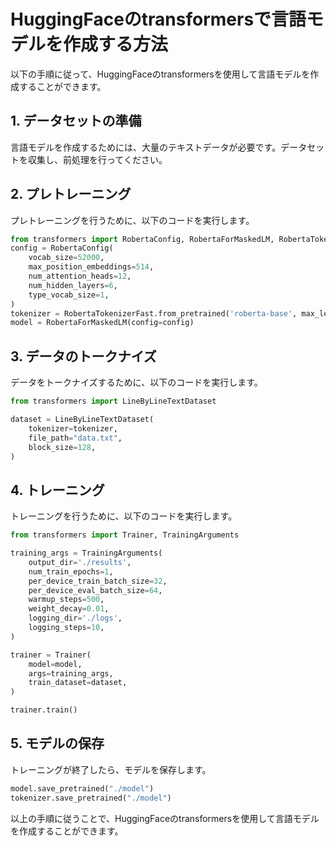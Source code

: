 
# HuggingFaceのtransformersで言語モデルを作成する方法

以下の手順に従って、HuggingFaceのtransformersを使用して言語モデルを作成することができます。

## 1. データセットの準備

言語モデルを作成するためには、大量のテキストデータが必要です。データセットを収集し、前処理を行ってください。

## 2. プレトレーニング

プレトレーニングを行うために、以下のコードを実行します。

```python
from transformers import RobertaConfig, RobertaForMaskedLM, RobertaTokenizerFast
config = RobertaConfig(
    vocab_size=52000,
    max_position_embeddings=514,
    num_attention_heads=12,
    num_hidden_layers=6,
    type_vocab_size=1,
)
tokenizer = RobertaTokenizerFast.from_pretrained('roberta-base', max_len=512)
model = RobertaForMaskedLM(config=config)
```

## 3. データのトークナイズ

データをトークナイズするために、以下のコードを実行します。

```python
from transformers import LineByLineTextDataset

dataset = LineByLineTextDataset(
    tokenizer=tokenizer,
    file_path="data.txt",
    block_size=128,
)
```

## 4. トレーニング

トレーニングを行うために、以下のコードを実行します。

```python
from transformers import Trainer, TrainingArguments

training_args = TrainingArguments(
    output_dir='./results',
    num_train_epochs=1,
    per_device_train_batch_size=32,
    per_device_eval_batch_size=64,
    warmup_steps=500,
    weight_decay=0.01,
    logging_dir='./logs',
    logging_steps=10,
)

trainer = Trainer(
    model=model,
    args=training_args,
    train_dataset=dataset,
)

trainer.train()
```

## 5. モデルの保存

トレーニングが終了したら、モデルを保存します。

```python
model.save_pretrained("./model")
tokenizer.save_pretrained("./model")
```

以上の手順に従うことで、HuggingFaceのtransformersを使用して言語モデルを作成することができます。


